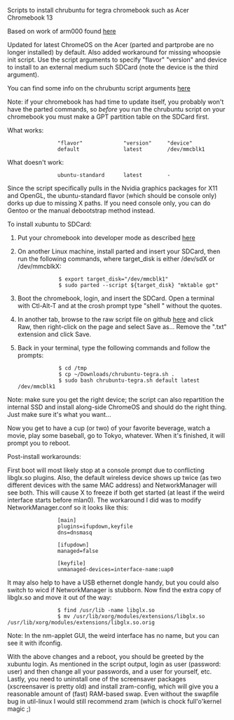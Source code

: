 Scripts to install chrubuntu for tegra chromebook such as Acer Chromebook 13

Based on work of arm000 found [here](http://www.reddit.com/r/chrubuntu/comments/2hhb31/chrubuntu_on_acer_chromebook_13/)

Updated for latest ChromeOS on the Acer (parted and partprobe are no longer installed) by default.  Also added workaround for missing whoopsie init script.  Use the script arguments to specify "flavor" "version" and device to install to an external medium such SDCard (note the device is the third argument).

You can find some info on the chrubuntu script arguments [here](http://chromeos-cr48.blogspot.com/2013/05/chrubuntu-one-script-to-rule-them-all_31.html)

Note: if your chromebook has had time to update itself, you probably won't have the parted commands, so *before* you run the chrubuntu script on your chromebook you must make a GPT partition table on the SDCard first.

What works:

                    "flavor"             "version"     "device"
                    default              latest        /dev/mmcblk1

What doesn't work:

                    ubuntu-standard      latest        -

Since the script specifically pulls in the Nvidia graphics packages for X11 and OpenGL, the ubuntu-standard flavor (which should be console only) dorks up due to missing X paths.  If you need console only, you can do Gentoo or the manual debootstrap method instead.

To install xubuntu to SDCard:

1. Put your chromebook into developer mode as described [here](http://www.chromium.org/chromium-os/developer-information-for-chrome-os-devices)

2. On another Linux machine, install parted and insert your SDCard, then run the following commands, where target_disk is either /dev/sdX or /dev/mmcblkX:


                    $ export target_disk="/dev/mmcblk1"
                    $ sudo parted --script ${target_disk} "mktable gpt"

3. Boot the chromebook, login, and insert the SDCard.  Open a terminal with Ctl-Alt-T and at the crosh prompt type "shell <enter>" without the quotes.

4. In another tab, browse to the raw script file on github [here](https://github.com/sarnold/chrubuntu-tegra/blob/master/chrubuntu-tegra.sh) and click Raw, then right-click on the page and select Save as...  Remove the ".txt" extension and click Save.

5. Back in your terminal, type the following commands and follow the prompts:


                    $ cd /tmp
                    $ cp ~/Downloads/chrubuntu-tegra.sh .
                    $ sudo bash chrubuntu-tegra.sh default latest /dev/mmcblk1

Note: make sure you get the right device; the script can also repartition the internal SSD and install along-side ChromeOS and should do the right thing.  Just make sure it's what you want...

Now you get to have a cup (or two) of your favorite beverage, watch a movie, play some baseball, go to Tokyo, whatever.  When it's finished, it will prompt you to reboot.

Post-install workarounds:

First boot will most likely stop at a console prompt due to conflicting libglx.so plugins.  Also, the default wireless device shows up twice (as two different devices with the same MAC address) and NetworkManager will see both.  This will cause X to freeze if both get started (at least if the weird interface starts before mlan0).  The workaround I did was to modify NetworkManager.conf so it looks like this:

                    [main]
                    plugins=ifupdown,keyfile
                    dns=dnsmasq
                    
                    [ifupdown]
                    managed=false
                    
                    [keyfile]
                    unmanaged-devices=interface-name:uap0

It may also help to have a USB ethernet dongle handy, but you could also switch to wicd if NetworkManager is stubborn. Now find the extra copy of libglx.so and move it out of the way:

                    $ find /usr/lib -name libglx.so
                    $ mv /usr/lib/xorg/modules/extensions/libglx.so /usr/lib/xorg/modules/extensions/libglx.so.orig

Note: In the nm-applet GUI, the weird interface has no name, but you can see it with ifconfig.

With the above changes and a reboot, you should be greeted by the xubuntu login.  As mentioned in the script output, login as user (password: user) and then change all your passwords, and a user for yourself, etc.  Lastly, you need to uninstall one of the screensaver packages (xscreensaver is pretty old) and install zram-config, which will give you a reasonable amount of (fast) RAM-based swap.  Even without the swapfile bug in util-linux I would still recommend zram (which is chock full'o'kernel magic ;)

